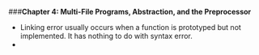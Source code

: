 ###**Chapter 4: Multi-File Programs, Abstraction, and the Preprocessor**  

* Linking error usually occurs when a function is prototyped but not implemented. It has nothing to do with syntax error.  
* 

